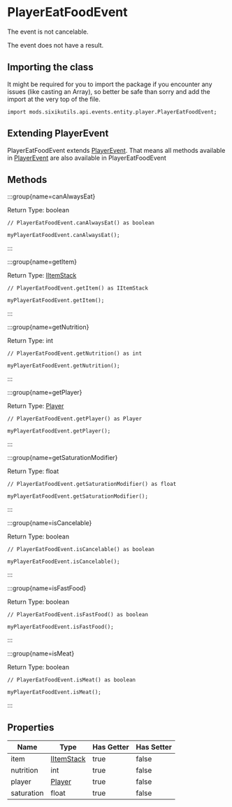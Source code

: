 # PlayerEatFoodEvent

The event is not cancelable.

The event does not have a result.

## Importing the class

It might be required for you to import the package if you encounter any issues (like casting an Array), so better be safe than sorry and add the import at the very top of the file.
```zenscript
import mods.sixikutils.api.events.entity.player.PlayerEatFoodEvent;
```


## Extending PlayerEvent

PlayerEatFoodEvent extends [PlayerEvent](/forge/api/event/entity/player/PlayerEvent). That means all methods available in [PlayerEvent](/forge/api/event/entity/player/PlayerEvent) are also available in PlayerEatFoodEvent

## Methods

:::group{name=canAlwaysEat}

Return Type: boolean

```zenscript
// PlayerEatFoodEvent.canAlwaysEat() as boolean

myPlayerEatFoodEvent.canAlwaysEat();
```

:::

:::group{name=getItem}

Return Type: [IItemStack](/vanilla/api/item/IItemStack)

```zenscript
// PlayerEatFoodEvent.getItem() as IItemStack

myPlayerEatFoodEvent.getItem();
```

:::

:::group{name=getNutrition}

Return Type: int

```zenscript
// PlayerEatFoodEvent.getNutrition() as int

myPlayerEatFoodEvent.getNutrition();
```

:::

:::group{name=getPlayer}

Return Type: [Player](/vanilla/api/entity/type/player/Player)

```zenscript
// PlayerEatFoodEvent.getPlayer() as Player

myPlayerEatFoodEvent.getPlayer();
```

:::

:::group{name=getSaturationModifier}

Return Type: float

```zenscript
// PlayerEatFoodEvent.getSaturationModifier() as float

myPlayerEatFoodEvent.getSaturationModifier();
```

:::

:::group{name=isCancelable}

Return Type: boolean

```zenscript
// PlayerEatFoodEvent.isCancelable() as boolean

myPlayerEatFoodEvent.isCancelable();
```

:::

:::group{name=isFastFood}

Return Type: boolean

```zenscript
// PlayerEatFoodEvent.isFastFood() as boolean

myPlayerEatFoodEvent.isFastFood();
```

:::

:::group{name=isMeat}

Return Type: boolean

```zenscript
// PlayerEatFoodEvent.isMeat() as boolean

myPlayerEatFoodEvent.isMeat();
```

:::


## Properties

|    Name    |                       Type                       | Has Getter | Has Setter |
|------------|--------------------------------------------------|------------|------------|
| item       | [IItemStack](/vanilla/api/item/IItemStack)       | true       | false      |
| nutrition  | int                                              | true       | false      |
| player     | [Player](/vanilla/api/entity/type/player/Player) | true       | false      |
| saturation | float                                            | true       | false      |

